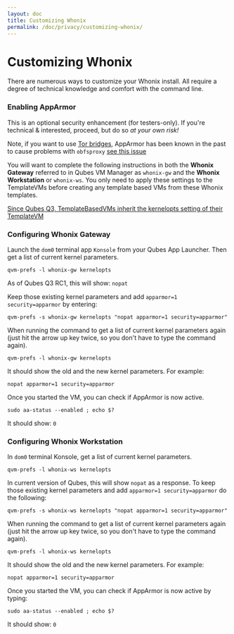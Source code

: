 ```yaml
---
layout: doc
title: Customizing Whonix
permalink: /doc/privacy/customizing-whonix/
---
```


Customizing Whonix
==================

There are numerous ways to customize your Whonix install. All require a degree of technical knowledge and comfort with the command line.

### Enabling AppArmor

This is an optional security enhancement (for testers-only). If you're technical & interested, proceed, but do so *at your own risk!*

Note, if you want to use [Tor bridges](https://www.whonix.org/wiki/Bridges), AppArmor has been known in the past to cause problems with `obfsproxy` [see this issue](https://github.com/Whonix/Whonix/issues/67)

You will want to complete the following instructions in both the **Whonix Gateway** referred to in Qubes VM Manager as `whonix-gw` and the **Whonix Workstation** or  `whonix-ws`. You only need to apply these settings to the TemplateVMs before creating any template based VMs from these Whonix templates.

[Since Qubes Q3, TemplateBasedVMs inherit the kernelopts setting of their TemplateVM](https://github.com/QubesOS/qubes-issues/issues/1091)

### Configuring Whonix Gateway

Launch the `dom0` terminal app `Konsole` from your Qubes App Launcher. Then get a list of current kernel parameters.

~~~
qvm-prefs -l whonix-gw kernelopts
~~~

As of Qubes Q3 RC1, this will show: `nopat`

Keep those existing kernel parameters and add `apparmor=1 security=apparmor` by entering:

~~~
qvm-prefs -s whonix-gw kernelopts "nopat apparmor=1 security=apparmor"
~~~

When running the command to get a list of current kernel parameters again (just hit the arrow up key twice, so you don't have to type the command again).

~~~
qvm-prefs -l whonix-gw kernelopts
~~~

It should show the old and the new kernel parameters. For example:

~~~
nopat apparmor=1 security=apparmor
~~~

Once you started the VM, you can check if AppArmor is now active.

```
sudo aa-status --enabled ; echo $?
```

It should show: `0`

### Configuring Whonix Workstation

In `dom0` terminal Konsole, get a list of current kernel parameters.

~~~
qvm-prefs -l whonix-ws kernelopts
~~~

In current version of Qubes, this will show `nopat` as a response. To keep those existing kernel parameters and add `apparmor=1 security=apparmor` do the following:

~~~
qvm-prefs -s whonix-ws kernelopts "nopat apparmor=1 security=apparmor"
~~~

When running the command to get a list of current kernel parameters again (just hit the arrow up key twice, so you don't have to type the command again).

~~~
qvm-prefs -l whonix-ws kernelopts
~~~

It should show the old and the new kernel parameters. For example:<br />

~~~
nopat apparmor=1 security=apparmor
~~~

Once you started the VM, you can check if AppArmor is now active by typing:

~~~
sudo aa-status --enabled ; echo $?
~~~

It should show: `0`
